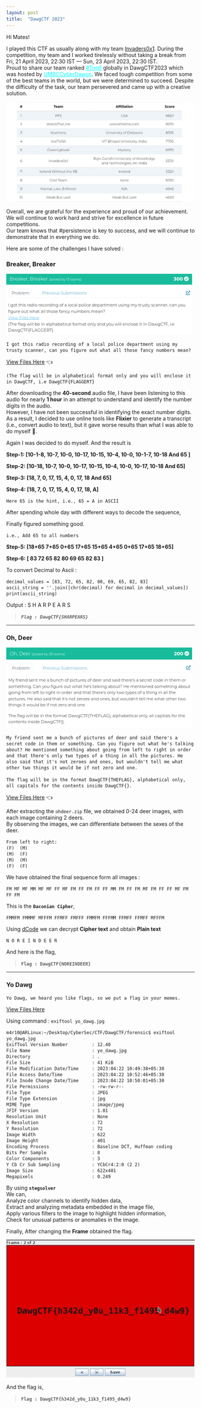 ```yaml
---
layout: post
title:  "DawgCTF 2023"
---
```


Hi Mates!

I played this CTF as usually along with my team <a href="https://ctftime.org/team/217079">Invaders0x1</a>. During the competition, my team and I worked tirelessly without taking a break from Fri, 21 April 2023, 22:30 IST — Sun, 23 April 2023, 22:30 IST.<br>
Proud to share our team ranked <a style="color: cyan;" href="https://ctftime.org/event/1974" target="_blank" >#Top6</a> globally in <a>DawgCTF2023</a> which was hosted by <a style="color: cyan;" href="https://umbccd.umbc.edu/">UMBCCyberDawgs</a>.
We faced tough competition from some of the best teams in the world, but we were determined to succeed.
Despite the difficulty of the task, our team persevered and came up with a creative solution.

![scoreboard](/assets/img/post_img/dawgctf_scoreboard.jpeg)

Overall, we are grateful for the experience and proud of our achievement. We will continue to work hard and strive for excellence in future competitions.<br>
Our team knows that <a>#persistence</a> is key to success, and we will continue to demonstrate that in everything we do.

Here are some of the challenges I have solved :

### Breaker, Breaker

![Breaker, Breaker ](/assets/img/post_img/breaker_breaker.png)

	I got this radio recording of a local police department using my trusty scanner, can you figure out what all those fancy numbers mean?

<a href="https://drive.google.com/file/d/118-1GWC7F0he5EVhF6jnGUmu7CbBaSnD/view" target="_blank"> View Files Here</a>  👈

	(The flag will be in alphabetical format only and you will enclose it in DawgCTF, i.e DawgCTF{FLAGGERT}

After downloading the **40-second** audio file, I have been listening to this audio for nearly **1 hour** in an attempt to understand and identify the number digits in the audio.<br>
However, I have not been successful in identifying the exact number digits. As a result, I decided to use online tools like **Flixier** to generate a transcript (i.e., convert audio to text), but it gave worse results than what I was able to do myself 🥲.

Again I was decided to do myself. And the result is <br>

**Step-1: [10-1-8, 10-7, 10-0, 10-17, 10-15, 10-4, 10-0, 10-1-7, 10-18 And 65 ]**

**Step-2: [10-18, 10-7, 10-0, 10-17, 10-15, 10-4, 10-0, 10-17, 10-18 And 65]**

**Step-3: [18, 7, 0, 17, 15, 4, 0, 17, 18 And 65]**

**Step-4: [18, 7, 0, 17, 15, 4, 0, 17, 18, A]**

	Here 65 is the hint, i.e., 65 = A in ASCII

After spending whole day with different ways to decode the sequence,

Finally figured something good.

	i.e., Add 65 to all numbers

**Step-5: [18+65 7+65 0+65 17+65 15+65 4+65 0+65 17+65 18+65]**

**Step-6: [ 83 72 65 82 80 69 65 82 83 ]**

To convert Decimal to Ascii :

	decimal_values = [83, 72, 65, 82, 80, 69, 65, 82, 83]
	ascii_string = ''.join([chr(decimal) for decimal in decimal_values])
	print(ascii_string)


Output : S H A R P E A R S

> _**`Flag : DawgCTF{SHARPEARS}`**_

***

### Oh, Deer

![Oh, Deer ](/assets/img/post_img/oh_deer.png)

	My friend sent me a bunch of pictures of deer and said there's a secret code in them or something. Can you figure out what he's talking about? He mentioned something about going from left to right in order and that there's only two types of a thing in all the pictures. He also said that it's not zeroes and ones, but wouldn't tell me what other two things it would be if not zero and one.

	The flag will be in the format DawgCTF{THEFLAG}, alphabetical only, all capitals for the contents inside DawgCTF{}.


<a href="https://drive.google.com/file/d/1e2Sou85uToT-31kg3HWaVV11yVmcVD6N/view" target="_blank"> View Files Here</a>  👈

After extracting the `ohdeer.zip` file, we obtained 0-24 deer images, with each image containing 2 deers.<br>
By observing the images, we can differentiate between the sexes of the deer.

	From left to right:
	(F)  (M)
	(M)  (F)
	(M)  (M)
	(F)  (F)

We have obtained the final sequence form all images :

	FM MF MF MM MF MF FF MF FM FF FM FF FF MM FM FF FM MF FM FF FF MF FM FF FM

This is the **`Baconian Cipher`**,

	FMMFM FMMMF MFFFM FFMFF FMFFF FMMFM FFFMM FFMFF FFMFF MFFFM

Using <a href="https://www.dcode.fr/bacon-cipher">dCode</a> we can decrypt **Cipher text** and obtain **Plain text**

	N O R E I N D E E R

And here is the flag,

> **`Flag : DawgCTF{NOREINDEER}`**

***

### Yo Dawg

	Yo Dawg, we heard you like flags, so we put a flag in your memes.

<a href="https://drive.google.com/file/d/1PlajwJ5IzRsFhk9BV0EaMRrT6yAwA-FG/view" target="_blank">View Files Here</a>

Using command : `exiftool yo_dawg.jpg`

	m4r10@ARLinux:~/Desktop/CyberSec/CTF/DawgCTF/forensic$ exiftool yo_dawg.jpg 
	ExifTool Version Number         : 12.40
	File Name                       : yo_dawg.jpg
	Directory                       : .
	File Size                       : 41 KiB
	File Modification Date/Time     : 2023:04:22 10:49:38+05:30
	File Access Date/Time           : 2023:04:22 10:52:46+05:30
	File Inode Change Date/Time     : 2023:04:22 10:50:01+05:30
	File Permissions                : -rw-rw-r--
	File Type                       : JPEG
	File Type Extension             : jpg
	MIME Type                       : image/jpeg
	JFIF Version                    : 1.01
	Resolution Unit                 : None
	X Resolution                    : 72
	Y Resolution                    : 72
	Image Width                     : 622
	Image Height                    : 401
	Encoding Process                : Baseline DCT, Huffman coding
	Bits Per Sample                 : 8
	Color Components                : 3
	Y Cb Cr Sub Sampling            : YCbCr4:2:0 (2 2)
	Image Size                      : 622x401
	Megapixels                      : 0.249

By using **`stegsolver`**<br>
We can,<br>
Analyze color channels to identify hidden data,<br>
Extract and analyzing metadata embedded in the image file,<br>
Apply various filters to the image to highlight hidden information,<br>
Check for unusual patterns or anomalies in the image.

Finally, After changing the **Frame** obtained the flag.


![yo_dawg](/assets/img/post_img/yo_dawg.png)

And the flag is,

> **`Flag : DawgCTF{h342d_y0u_11k3_f1495_d4w9}`**
